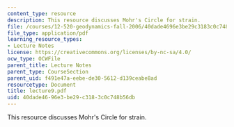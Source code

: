 ```yaml
---
content_type: resource
description: This resource discusses Mohr's Circle for strain.
file: /courses/12-520-geodynamics-fall-2006/40dade4696e3be29c3183c0c748b56db_lecture9.pdf
file_type: application/pdf
learning_resource_types:
- Lecture Notes
license: https://creativecommons.org/licenses/by-nc-sa/4.0/
ocw_type: OCWFile
parent_title: Lecture Notes
parent_type: CourseSection
parent_uid: f491e47a-eebe-de30-5612-d139ceabe8ad
resourcetype: Document
title: lecture9.pdf
uid: 40dade46-96e3-be29-c318-3c0c748b56db
---
```

This resource discusses Mohr's Circle for strain.